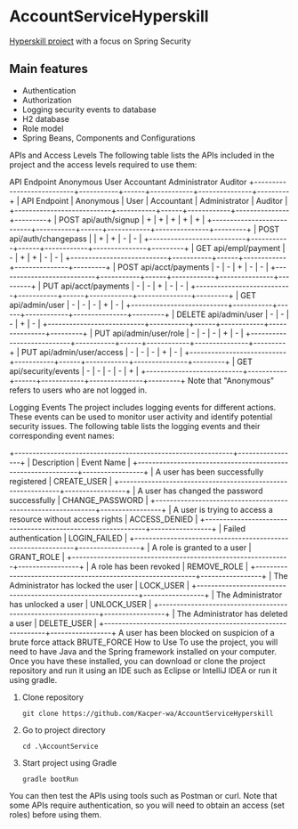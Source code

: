 # AccountServiceHyperskill


[Hyperskill project](https://hyperskill.org/projects/217) with a focus on Spring Security

## Main features

- Authentication
- Authorization
- Logging security events to database
- H2 database
- Role model
- Spring Beans, Components and Configurations

APIs and Access Levels
The following table lists the APIs included in the project and the access levels required to use them:

API Endpoint	Anonymous	User	Accountant	Administrator	Auditor
+---------------------------+-----------+------+------------+---------------+---------+
|        API Endpoint       | Anonymous | User | Accountant | Administrator | Auditor |
+---------------------------+-----------+------+------------+---------------+---------+
| POST api/auth/signup      | +         | +    | +          | +             | +       |
+---------------------------+-----------+------+------------+---------------+---------+
| POST api/auth/changepass  |           | +    | +          | -             | -       |
+---------------------------+-----------+------+------------+---------------+---------+
| GET api/empl/payment      | -         | +    | +          | -             | -       |
+---------------------------+-----------+------+------------+---------------+---------+
| POST api/acct/payments    | -         | -    | +          | -             | -       |
+---------------------------+-----------+------+------------+---------------+---------+
| PUT api/acct/payments     | -         | -    | +          | -             | -       |
+---------------------------+-----------+------+------------+---------------+---------+
| GET api/admin/user        | -         | -    | -          | +             | -       |
+---------------------------+-----------+------+------------+---------------+---------+
| DELETE api/admin/user     | -         | -    | -          | +             | -       |
+---------------------------+-----------+------+------------+---------------+---------+
| PUT api/admin/user/role   | -         | -    | -          | +             | -       |
+---------------------------+-----------+------+------------+---------------+---------+
| PUT api/admin/user/access | -         | -    | -          | +             | -       |
+---------------------------+-----------+------+------------+---------------+---------+
| GET api/security/events   | -         | -    | -          | -             | +       |
+---------------------------+-----------+------+------------+---------------+---------+
Note that "Anonymous" refers to users who are not logged in.

Logging Events
The project includes logging events for different actions. These events can be used to monitor user activity and identify potential security issues. The following table lists the logging events and their corresponding event names:

+-------------------------------------------------------------+-----------------+
| Description                                                 | Event Name      |
+-------------------------------------------------------------+-----------------+
| A user has been successfully registered                     | CREATE_USER     |
+-------------------------------------------------------------+-----------------+
| A user has changed the password successfully                | CHANGE_PASSWORD |
+-------------------------------------------------------------+-----------------+
| A user is trying to access a resource without access rights | ACCESS_DENIED   |
+-------------------------------------------------------------+-----------------+
| Failed authentication                                       | LOGIN_FAILED    |
+-------------------------------------------------------------+-----------------+
| A role is granted to a user                                 | GRANT_ROLE      |
+-------------------------------------------------------------+-----------------+
| A role has been revoked                                     | REMOVE_ROLE     |
+-------------------------------------------------------------+-----------------+
| The Administrator has locked the user                       | LOCK_USER       |
+-------------------------------------------------------------+-----------------+
| The Administrator has unlocked a user                       | UNLOCK_USER     |
+-------------------------------------------------------------+-----------------+
| The Administrator has deleted a user                        | DELETE_USER     |
+-------------------------------------------------------------+-----------------+
A user has been blocked on suspicion of a brute force attack	BRUTE_FORCE
How to Use
To use the project, you will need to have Java and the Spring framework installed on your computer. Once you have these installed, you can download or clone the project repository and run it using an IDE such as Eclipse or IntelliJ IDEA or run it using gradle.
1. Clone repository
    ```shell
    git clone https://github.com/Kacper-wa/AccountServiceHyperskill
    ```
2. Go to project directory
    ```shell
    cd .\AccountService
    ```
3. Start project using Gradle
    ```shell
    gradle bootRun
    ```

You can then test the APIs using tools such as Postman or curl. Note that some APIs require authentication, so you will need to obtain an access (set roles) before using them.
